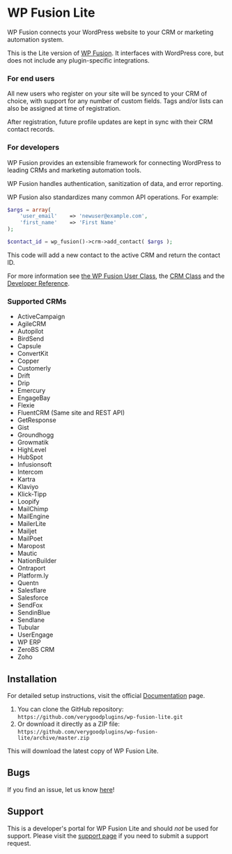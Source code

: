 # WP Fusion Lite #

WP Fusion connects your WordPress website to your CRM or marketing automation system.

This is the Lite version of [WP Fusion](https://wpfusion.com/). It interfaces with WordPress core, but does not include any plugin-specific integrations.


### For end users

All new users who register on your site will be synced to your CRM of choice, with support for any number of custom fields. Tags and/or lists can also be assigned at time of registration.

After registration, future profile updates are kept in sync with their CRM contact records.

### For developers

WP Fusion provides an extensible framework for connecting WordPress to leading CRMs and marketing automation tools.

WP Fusion handles authentication, sanitization of data, and error reporting.

WP Fusion also standardizes many common API operations. For example:

```php
$args = array(
	'user_email'	=> 'newuser@example.com',
	'first_name'	=> 'First Name'
);

$contact_id = wp_fusion()->crm->add_contact( $args );
```

This code will add a new contact to the active CRM and return the contact ID.

For more information see [the WP Fusion User Class](https://wpfusion.com/documentation/advanced-developer-tutorials/wp-fusion-user-class/), the [CRM Class](https://wpfusion.com/documentation/advanced-developer-tutorials/how-wp-fusion-interfaces-with-multiple-crms/) and the [Developer Reference](https://wpfusion.com/documentation/#developer).

### Supported CRMs

* ActiveCampaign
* AgileCRM
* Autopilot
* BirdSend
* Capsule
* ConvertKit
* Copper
* Customerly
* Drift
* Drip
* Emercury
* EngageBay
* Flexie
* FluentCRM (Same site and REST API)
* GetResponse
* Gist
* Groundhogg
* Growmatik
* HighLevel
* HubSpot
* Infusionsoft
* Intercom
* Kartra
* Klaviyo
* Klick-Tipp
* Loopify
* MailChimp
* MailEngine
* MailerLite
* Mailjet
* MailPoet
* Maropost
* Mautic
* NationBuilder
* Ontraport
* Platform.ly
* Quentn
* Salesflare
* Salesforce
* SendFox
* SendinBlue
* Sendlane
* Tubular
* UserEngage
* WP ERP
* ZeroBS CRM
* Zoho

## Installation ##

For detailed setup instructions, visit the official [Documentation](https://wpfusion.com/documentation/) page.

1. You can clone the GitHub repository: `https://github.com/verygoodplugins/wp-fusion-lite.git`
2. Or download it directly as a ZIP file: `https://github.com/verygoodplugins/wp-fusion-lite/archive/master.zip`

This will download the latest copy of WP Fusion Lite.

## Bugs ##
If you find an issue, let us know [here](https://github.com/verygoodplugins/wp-fusion-lite/issues?state=open)!

## Support ##
This is a developer's portal for WP Fusion Lite and should _not_ be used for support. Please visit the [support page](https://wpfusion.com/support/contact) if you need to submit a support request.